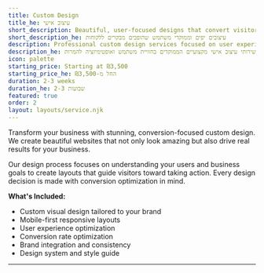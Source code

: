 ```yaml
---
title: Custom Design
title_he: עיצוב אישי
short_description: Beautiful, user-focused designs that convert visitors into customers
short_description_he: עיצובים יפים וממוקדי משתמש שהופכים מבקרים ללקוחות
description: Professional custom design services focused on user experience and conversion optimization
description_he: שירותי עיצוב אישי מקצועיים הממוקדים בחוויית משתמש ואופטימיזציה להמרות
icon: palette
starting_price: Starting at ₪3,500
starting_price_he: החל מ-₪3,500
duration: 2-3 weeks
duration_he: 2-3 שבועות
featured: true
order: 2
layout: layouts/service.njk
---
```


Transform your business with stunning, conversion-focused custom design. We create beautiful websites that not only look amazing but also drive real results for your business.

Our design process focuses on understanding your users and business goals to create layouts that guide visitors toward taking action. Every design decision is made with conversion optimization in mind.

**What's Included:**
- Custom visual design tailored to your brand
- Mobile-first responsive layouts
- User experience optimization
- Conversion rate optimization
- Brand integration and consistency
- Design system and style guide

---